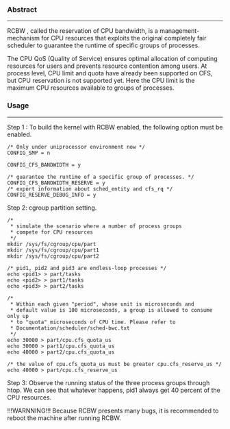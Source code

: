 ### Abstract
<hr /> 

RCBW , called the reservation of CPU bandwidth,  is  a management-mechanism for CPU resources  that exploits the original completely fair scheduler to guarantee the runtime of specific groups of processes.
 
The CPU QoS (Quality of Service) ensures optimal allocation of  computing resources for users and prevents resource contention among users. At process level, CPU limit and quota have already been supported on CFS, but CPU reservation is not supported yet. Here the CPU limit is the maximum CPU resources  available to groups of processes. 
 
### Usage
<hr />

Step 1 : To build the kernel with RCBW enabled, the following option must be enabled.
~~~
/* Only under uniprocessor environment now */
CONFIG_SMP = n

CONFIG_CFS_BANDWIDTH = y

/* guarantee the runtime of a specific group of processes. */
CONFIG_CFS_BANDWIDTH_RESERVE = y
/* export information about sched_entity and cfs_rq */
CONFIG_RESERVE_DEBUG_INFO = y 
~~~

Step 2: cgroup 	partition setting.
~~~
/* 
 * simulate the scenario where a number of process groups 
 * compete for CPU resources 
 */
mkdir /sys/fs/cgroup/cpu/part
mkdir /sys/fs/cgroup/cpu/part1
mkdir /sys/fs/cgroup/cpu/part2

/* pid1, pid2 and pid3 are endless-loop processes */
echo <pid1> > part/tasks
echo <pid2> > part1/tasks
echo <pid3> > part2/tasks

/*  
 * Within each given "period", whose unit is microseconds and 
 * default value is 100 microseconds, a group is allowed to consume only up
 * to "quota" microseconds of CPU time. Please refer to 
 * Documentation/scheduler/sched-bwc.txt
 */ 
echo 30000 > part/cpu.cfs_quota_us
echo 30000 > part1/cpu.cfs_quota_us
echo 40000 > part2/cpu.cfs_quota_us

/* the value of cpu.cfs_quota_us must be greater cpu.cfs_reserve_us */
echo 40000 > part/cpu.cfs_reserve_us
~~~

Step 3: Observe the running status of the three process groups through htop. We can see that whatever happens, pid1 always get 40 percent of the CPU resources.

!!!WARNNING!!! Because RCBW presents many bugs, it is recommended to reboot the machine after running RCBW.


